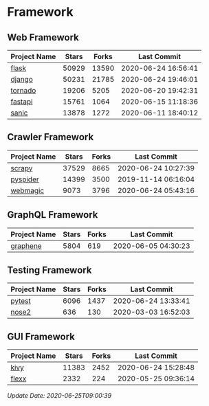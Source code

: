 # Framework

## Web Framework

| Project Name | Stars | Forks | Last Commit |
| ------------ | ----- | ----- | ----------- |
| [flask](https://github.com/pallets/flask) | 50929 | 13590 | 2020-06-24 16:56:41 |
| [django](https://github.com/django/django) | 50231 | 21785 | 2020-06-24 19:46:01 |
| [tornado](https://github.com/tornadoweb/tornado) | 19206 | 5205 | 2020-06-20 19:42:31 |
| [fastapi](https://github.com/tiangolo/fastapi) | 15761 | 1064 | 2020-06-15 11:18:36 |
| [sanic](https://github.com/huge-success/sanic) | 13878 | 1272 | 2020-06-11 18:40:12 |

## Crawler Framework

| Project Name | Stars | Forks | Last Commit |
| ------------ | ----- | ----- | ----------- |
| [scrapy](https://github.com/scrapy/scrapy) | 37529 | 8665 | 2020-06-24 10:27:39 |
| [pyspider](https://github.com/binux/pyspider) | 14399 | 3500 | 2019-11-14 06:16:04 |
| [webmagic](https://github.com/code4craft/webmagic) | 9073 | 3796 | 2020-06-24 05:43:16 |

## GraphQL Framework

| Project Name | Stars | Forks | Last Commit |
| ------------ | ----- | ----- | ----------- |
| [graphene](https://github.com/graphql-python/graphene) | 5804 | 619 | 2020-06-05 04:30:23 |

## Testing Framework

| Project Name | Stars | Forks | Last Commit |
| ------------ | ----- | ----- | ----------- |
| [pytest](https://github.com/pytest-dev/pytest) | 6096 | 1437 | 2020-06-24 13:33:41 |
| [nose2](https://github.com/nose-devs/nose2) | 636 | 130 | 2020-03-03 16:52:03 |

## GUI Framework

| Project Name | Stars | Forks | Last Commit |
| ------------ | ----- | ----- | ----------- |
| [kivy](https://github.com/kivy/kivy) | 11383 | 2452 | 2020-06-24 15:28:48 |
| [flexx](https://github.com/flexxui/flexx) | 2332 | 224 | 2020-05-25 09:36:14 |

*Update Date: 2020-06-25T09:00:39*